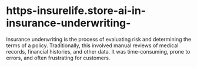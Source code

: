 # https-insurelife.store-ai-in-insurance-underwriting-
Insurance underwriting is the process of evaluating risk and determining the terms of a policy. Traditionally, this involved manual reviews of medical records, financial histories, and other data. It was time-consuming, prone to errors, and often frustrating for customers.
